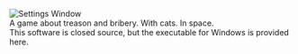 ![Settings Window](http://i.imgur.com/7pnJ2FJ.jpg)<br>
A game about treason and bribery. With cats. In space.<br>
This software is closed source, but the executable for Windows is provided here.

